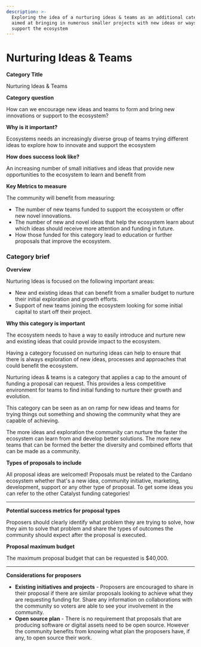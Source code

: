 ```yaml
---
description: >-
  Exploring the idea of a nurturing ideas & teams as an additional category
  aimed at bringing in numerous smaller projects with new ideas or ways to
  support the ecosystem
---
```


# Nurturing Ideas & Teams

**Category Title**

Nurturing Ideas & Teams

**Category question**

How can we encourage new ideas and teams to form and bring new innovations or support to the ecosystem?

**Why is it important?**

Ecosystems needs an increasingly diverse group of teams trying different ideas to explore how to innovate and support the ecosystem

**How does success look like?**

An increasing number of small initiatives and ideas that provide new opportunities to the ecosystem to learn and benefit from

**Key Metrics to measure**

The community will benefit from measuring:

* The number of new teams funded to support the ecosystem or offer new novel innovations.
* The number of new and novel ideas that help the ecosystem learn about which ideas should receive more attention and funding in future.
* How those funded for this category lead to education or further proposals that improve the ecosystem.



### **Category brief**

**Overview**

Nurturing Ideas is focused on the following important areas:

* New and existing ideas that can benefit from a smaller budget to nurture their initial exploration and growth efforts.
* Support of new teams joining the ecosystem looking for some initial capital to start off their project.&#x20;



**Why this category is important**

The ecosystem needs to have a way to easily introduce and nurture new and existing ideas that could provide impact to the ecosystem.

Having a category focussed on nurturing ideas can help to ensure that there is always exploration of new ideas, processes and approaches that could benefit the ecosystem.&#x20;

Nurturing ideas & teams is a category that applies a cap to the amount of funding a proposal can request. This provides a less competitive environment for teams to find initial funding to nurture their growth and evolution.

This category can be seen as an on ramp for new ideas and teams for trying things out something and showing the community what they are capable of achieving.

The more ideas and exploration the community can nurture the faster the ecosystem can learn from and develop better solutions. The more new teams that can be formed the better the diversity and combined efforts that can be made as a community.



**Types of proposals to include**

All proposal ideas are welcomed! Proposals must be related to the Cardano ecosystem whether that's a new idea, community initiative, marketing, development, support or any other type of proposal. To get some ideas you can refer to the other Catalyst funding categories!

****

**Potential success metrics for proposal types**

Proposers should clearly identify what problem they are trying to solve, how they aim to solve that problem and share the types of outcomes the community should expect after the proposal is executed.



**Proposal maximum budget**

The maximum proposal budget that can be requested is $40,000.&#x20;

****

**Considerations for proposers**

* **Existing initiatives and projects** - Proposers are encouraged to share in their proposal if there are similar proposals looking to achieve what they are requesting funding for. Share any information on collaborations with the community so voters are able to see your involvement in the community.
* **Open source plan** - There is no requirement that proposals that are producing software or digital assets need to be open source. However the community benefits from knowing what plan the proposers have, if any, to open source their work.&#x20;
